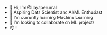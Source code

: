 - 👋 Hi, I’m @Ilayaperumal
- 👀 Aspiring Data Scientist and AI/ML Enthusiast
- 🌱 I’m currently learning Machine Learning
- 💞️ I’m looking to collaborate on ML projects
- 📫 !

<!---
Ilayaperumal/Ilayaperumal is a ✨ special ✨ repository because its `README.md` (this file) appears on your GitHub profile.
You can click the Preview link to take a look at your changes.
--->
